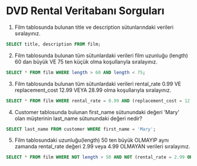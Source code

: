 # DVD Rental Veritabanı Sorguları

1. Film tablosunda bulunan title ve description sütunlarındaki verileri sıralayınız.
```sql
SELECT title, description FROM film;
```

2. Film tablosunda bulunan tüm sütunlardaki verileri film uzunluğu (length) 60 dan büyük VE 75 ten küçük olma koşullarıyla sıralayınız.
```sql
SELECT * FROM film WHERE length > 60 AND length < 75;
```
3. Film tablosunda bulunan tüm sütunlardaki verileri rental_rate 0.99 VE replacement_cost 12.99 VEYA 28.99 olma koşullarıyla sıralayınız.
```sql
SELECT * FROM film WHERE rental_rate = 0.99 AND (replacement_cost = 12.99 OR replacement_cost = 28.99);
```
4. Customer tablosunda bulunan first_name sütunundaki değeri 'Mary' olan müşterinin last_name sütunundaki değeri nedir?
```sql
SELECT last_name FROM customer WHERE first_name = 'Mary';
```
5. Film tablosundaki uzunluğu(length) 50 ten büyük OLMAYIP aynı zamanda rental_rate değeri 2.99 veya 4.99 OLMAYAN verileri sıralayınız.
```sql
SELECT * FROM film WHERE NOT length > 50 AND NOT (rental_rate = 2.99 OR rental_rate = 4.99);
```

